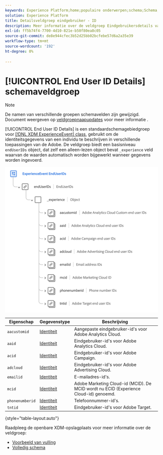 ```yaml
---
keywords: Experience Platform;home;populaire onderwerpen;schema;Schema;XDM;ExperienceEvent;fields;schema's;Schema's;Schemaontwerp;veldgroep;veldgroep;enduserids;eindgebruiker;eindgebruiker;ids;
solution: Experience Platform
title: Detailsveldgroep eindgebruiker - ID
description: Meer informatie over de veldgroep Eindgebruikersdetails van het detailschema.
exl-id: ff5b74f4-7700-4d10-821e-b50f80ea8c05
source-git-commit: de8e944cfec3b52d25bb02bcfebe57d6a2a35e39
workflow-type: tm+mt
source-wordcount: '192'
ht-degree: 0%

---
```



# [!UICONTROL End User ID Details] schemaveldgroep

>[!NOTE]
>
>De namen van verschillende groepen schemavelden zijn gewijzigd. Document weergeven op [veldgroepnaapupdates](../name-updates.md) voor meer informatie .

[!UICONTROL End User ID Details] is een standaardschemagebiedgroep voor [[!DNL XDM ExperienceEvent] class](../../classes/experienceevent.md), gebruikt om de identiteitsgegevens van een individu te beschrijven in verschillende toepassingen van de Adobe. De veldgroep biedt een basisniveau `endUserIDs` object, dat zelf een alleen-lezen object bevat `_experience` veld waarvan de waarden automatisch worden bijgewerkt wanneer gegevens worden ingevoerd.

<img src="../../images/field-groups/enduserids.png" width="700" /><br />

| Eigenschap | Gegevenstype | Beschrijving |
| --- | --- | --- |
| `aacustomid` | [Identiteit](../../data-types/identity.md) | Aangepaste eindgebruiker-id&#39;s voor Adobe Analytics Cloud. |
| `aaid` | [Identiteit](../../data-types/identity.md) | Eindgebruiker-id&#39;s voor Adobe Analytics Cloud. |
| `acid` | [Identiteit](../../data-types/identity.md) | Eindgebruiker-id&#39;s voor Adobe Campaign. |
| `adcloud` | [Identiteit](../../data-types/identity.md) | Eindgebruiker-id&#39;s voor Adobe Advertising Cloud. |
| `emailid` | [Identiteit](../../data-types/identity.md) | E-mailadres-id&#39;s. |
| `mcid` | [Identiteit](../../data-types/identity.md) | Adobe Marketing Cloud-id (MCID). De MCID wordt nu ECID (Experience Cloud-id) genoemd. |
| `phonenumberid` | [Identiteit](../../data-types/identity.md) | Telefoonnummer-id&#39;s. |
| `tntid` | [Identiteit](../../data-types/identity.md) | Eindgebruiker-id&#39;s voor Adobe Target. |

{style="table-layout:auto"}

Raadpleeg de openbare XDM-opslagplaats voor meer informatie over de veldgroep:

* [Voorbeeld van vulling](https://github.com/adobe/xdm/blob/master/components/fieldgroups/experience-event/experienceevent-enduserids.example.1.json)
* [Volledig schema](https://github.com/adobe/xdm/blob/master/components/fieldgroups/experience-event/experienceevent-enduserids.schema.json)
